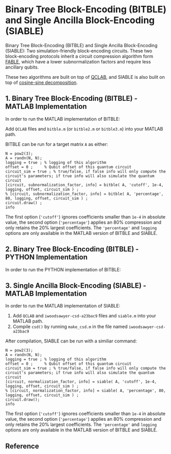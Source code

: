# Binary Tree Block-Encoding (BITBLE) and Single Ancilla Block-Encoding (SIABLE)
Binary Tree Block-Encoding (BITBLE) and Single Ancilla Block-Encoding (SIABLE): Two simulation-friendly block-encoding circuits. These two block-encoding protocols inherit a circuit compression algorithm form [FABLE](https://github.com/QuantumComputingLab/fable), which have a lower subnormalization factors and require less ancillary qubits.

These two algorithms are bulit on top of [QCLAB](https://github.com/QuantumComputingLab/qclab), and SIABLE is also bulit on top of [cosine-sine decomposition](https://www.mathworks.com/matlabcentral/fileexchange/50402-cosine-sine-decomposition).


## 1. Binary Tree Block-Encoding (BITBLE) - MATLAB Implementation ##

In order to run the MATLAB implementation of BITBLE:

Add `QCLAB` files and `bitble.m` (or `bitble2.m` or `bitble3.m`) into your MATLAB path.

BITBLE can be run for a target matrix `A` as either:


 ```
N = pow2(3);
A = randn(N, N);
logging = true ; % logging of this algorithm
offset = 0 ;     % Qubit offset of this quantum circuit
circuit_sim = true ; % true/false, if false info will only compute the circuit's parameters; if true info will also simulate the quantum circuit
[circuit, subnormalization_factor, info] = bitble( A, 'cutoff', 1e-4, logging, offset, circuit_sim ) ;
% [circuit, subnormalization_factor, info] = bitble( A, 'percentage', 80, logging, offset, circuit_sim ) ;
circuit.draw() ;
info

```
The first option (`'cutoff'`) ignores coefficients smaller than `1e-4` in absolute value, the second option
(`'percentage'`) applies an 80% compression and only retains the 20% largest coefficients. The `'percentage'` and `logging` options are only available in the MATLAB version of BITBLE and SIABLE.

## 2. Binary Tree Block-Encoding (BITBLE) - PYTHON Implementation ##

In order to run the PYTHON implementation of BITBLE:



## 3. Single Ancilla Block-Encoding (SIABLE) - MATLAB Implementation ##

In order to run the MATLAB implementation of SIABLE:

1. Add `QCLAB` and `iwoodsawyer-csd-a23bac9` files and `siable.m` into your MATLAB path.
2. Compile `csd()` by running `make_csd.m` in the file named `iwoodsawyer-csd-a23bac9`

After compilation, SIABLE can be run with a similiar command: 

 ```
N = pow2(3);
A = randn(N, N);
logging = true ; % logging of this algorithm
offset = 0 ;     % Qubit offset of this quantum circuit
circuit_sim = true ; % true/false, if false info will only compute the circuit's parameters; if true info will also simulate the quantum circuit
[circuit, normalization_factor, info] = siable( A, 'cutoff', 1e-4, logging, offset, circuit_sim ) ;
% [circuit, normalization_factor, info] = siable( A, 'percentage', 80, logging, offset, circuit_sim ) ;
circuit.draw();
info
```
The first option (`'cutoff'`) ignores coefficients smaller than `1e-4` in absolute value, the second option
(`'percentage'`) applies an 80% compression and only retains the 20% largest coefficients. The `'percentage'` and `logging` options are only available in the MATLAB version of BITBLE and SIABLE.

## Reference
